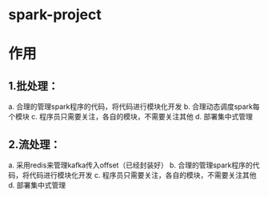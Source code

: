 # spark-project

# 作用
## 1.批处理：
  a. 合理的管理spark程序的代码，将代码进行模块化开发
  b. 合理动态调度spark每个模块
  c. 程序员只需要关注，各自的模块，不需要关注其他
  d. 部署集中式管理
## 2.流处理：
  a. 采用redis来管理kafka传入offset（已经封装好）
  b. 合理的管理spark程序的代码，将代码进行模块化开发
  c. 程序员只需要关注，各自的模块，不需要关注其他
  d. 部署集中式管理



























